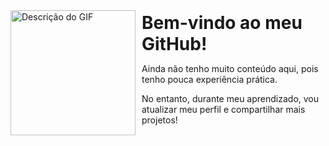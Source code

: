 <div style="display: flex; align-items: center;">
    <img src="https://i.imgur.com/Ozsyrfy.gif" alt="Descrição do GIF" style="height: 200px; margin-right: 10px;">
    <div>
      <h1 style="margin: 0;">Bem-vindo ao meu GitHub!</h1>
      <p> Ainda não tenho muito conteúdo aqui, pois tenho pouca experiência prática.</p>
      <p> No entanto, durante meu aprendizado, vou atualizar meu perfil e compartilhar mais projetos!</p>
    </div>
  </div>
  
